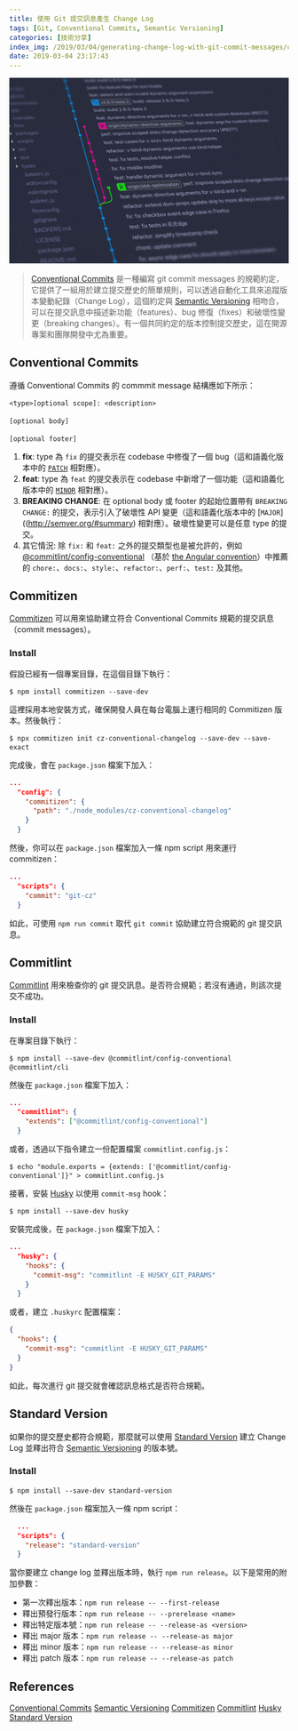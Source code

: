 ```yaml
---
title: 使用 Git 提交訊息產生 Change Log
tags: [Git, Conventional Commits, Semantic Versioning]
categories: [技術分享]
index_img: /2019/03/04/generating-change-log-with-git-commit-messages/cover.jpg
date: 2019-03-04 23:17:43
---
```


![cover](/2019/03/04/generating-change-log-with-git-commit-messages/cover.jpg)

> [Conventional Commits](https://www.conventionalcommits.org) 是一種編寫 git commit messages 的規範約定，它提供了一組用於建立提交歷史的簡單規則，可以透過自動化工具來追蹤版本變動紀錄（Change Log），這個約定與 [Semantic Versioning](http://semver.org/) 相吻合，可以在提交訊息中描述新功能（features）、bug 修復（fixes）和破壞性變更（breaking changes）。有一個共同約定的版本控制提交歷史，這在開源專案和團隊開發中尤為重要。

<!-- more -->

## Conventional Commits

遵循 Conventional Commits 的 commmit message 結構應如下所示：

```
<type>[optional scope]: <description>

[optional body]

[optional footer]
```

1. **fix**: type 為 `fix` 的提交表示在 codebase 中修復了一個 bug（這和語義化版本中的 [`PATCH`](http://semver.org/#summary) 相對應）。
2. **feat**: type 為 `feat` 的提交表示在 codebase 中新增了一個功能（這和語義化版本中的 [`MINOR`](http://semver.org/#summary) 相對應）。
3. **BREAKING CHANGE**: 在 optional body 或 footer 的起始位置帶有 `BREAKING CHANGE:` 的提交，表示引入了破壞性 API 變更（這和語義化版本中的 [`MAJOR`]((http://semver.org/#summary) 相對應）。破壞性變更可以是任意 type 的提交。
4. 其它情況: 除 `fix:` 和 `feat:` 之外的提交類型也是被允許的，例如 [@commitlint/config-conventional](https://github.com/conventional-changelog/commitlint/tree/master/%40commitlint/config-conventional) （基於 [the Angular convention](https://github.com/angular/angular/blob/22b96b9/CONTRIBUTING.md#-commit-message-guidelines)）中推薦的 `chore:`、`docs:`、`style:`、`refactor:`、`perf:`、`test:` 及其他。

## Commitizen

[Commitizen](https://github.com/commitizen/cz-cli) 可以用來協助建立符合 Conventional Commits 規範的提交訊息（commit messages）。

### Install

假設已經有一個專案目錄，在這個目錄下執行：

```
$ npm install commitizen --save-dev
```

這裡採用本地安裝方式，確保開發人員在每台電腦上運行相同的 Commitizen 版本。然後執行：

```
$ npx commitizen init cz-conventional-changelog --save-dev --save-exact
```

完成後，會在 `package.json` 檔案下加入：

```json
...
  "config": {
    "commitizen": {
      "path": "./node_modules/cz-conventional-changelog"
    }
  }
```

然後，你可以在 `package.json` 檔案加入一條 npm script 用來運行 commitizen：

```json
...
  "scripts": {
    "commit": "git-cz"
  }
```

如此，可使用 `npm run commit` 取代 `git commit` 協助建立符合規範的 git 提交訊息。

## Commitlint

[Commitlint](https://github.com/conventional-changelog/commitlint) 用來檢查你的 git 提交訊息。是否符合規範；若沒有通過，則該次提交不成功。

### Install

在專案目錄下執行：

```
$ npm install --save-dev @commitlint/config-conventional @commitlint/cli
```

然後在 `package.json` 檔案下加入：

```json
...
  "commitlint": {
    "extends": ["@commitlint/config-conventional"]
  }
```

或者，透過以下指令建立一份配置檔案 `commitlint.config.js`：

```
$ echo "module.exports = {extends: ['@commitlint/config-conventional']}" > commitlint.config.js
```

接著，安裝 [Husky](https://github.com/typicode/husky) 以使用 `commit-msg` hook：

```
$ npm install --save-dev husky
```

安裝完成後，在 `package.json` 檔案下加入：

```json
...
  "husky": {
    "hooks": {
      "commit-msg": "commitlint -E HUSKY_GIT_PARAMS"
    }  
  }
```

或者，建立 `.huskyrc` 配置檔案：

```json
{
  "hooks": {
    "commit-msg": "commitlint -E HUSKY_GIT_PARAMS"
  }  
}
```

如此，每次進行 git 提交就會確認訊息格式是否符合規範。

## Standard Version

如果你的提交歷史都符合規範，那麼就可以使用 [Standard Version](https://github.com/conventional-changelog/standard-version) 建立 Change Log 並釋出符合 [Semantic Versioning](http://semver.org/) 的版本號。

### Install

```
$ npm install --save-dev standard-version
```

然後在 `package.json` 檔案加入一條 npm script：

```json
  ...
  "scripts": {
    "release": "standard-version"
  }
```

當你要建立 change log 並釋出版本時，執行 `npm run release`。以下是常用的附加參數：

- 第一次釋出版本：`npm run release -- --first-release`
- 釋出預發行版本：`npm run release -- --prerelease <name>`
- 釋出特定版本號：`npm run release -- --release-as <version>`
- 釋出 major 版本：`npm run release -- --release-as major`
- 釋出 minor 版本：`npm run release -- --release-as minor`
- 釋出 patch 版本：`npm run release -- --release-as patch`

## References

[Conventional Commits](https://www.conventionalcommits.org)
[Semantic Versioning](http://semver.org/)
[Commitizen](https://github.com/commitizen/cz-cli)
[Commitlint](https://github.com/conventional-changelog/commitlint)
[Husky](https://github.com/typicode/husky)
[Standard Version](https://github.com/conventional-changelog/standard-version)
